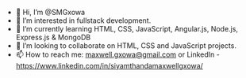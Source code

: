 - 👋 Hi, I’m @SMGxowa
- 👀 I’m interested in fullstack development.
- 🌱 I’m currently learning HTML, CSS, JavaScript, Angular.js, Node.js, Express.js & MongoDB
- 💞️ I’m looking to collaborate on HTML, CSS and JavaScript projects.
- 📫 How to reach me: maxwell.gxowa@gmail.com or LinkedIn - https://www.linkedin.com/in/siyamthandamaxwellgxowa/

<!---
SMGxowa/SMGxowa is a ✨ special ✨ repository because its `README.md` (this file) appears on your GitHub profile.
You can click the Preview link to take a look at your changes.
--->
